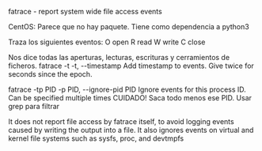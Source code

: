 fatrace - report system wide file access events

CentOS:
  Parece que no hay paquete.  Tiene como dependencia a python3

Traza los siguientes eventos:
  O open
  R read
  W write
  C close


Nos dice todas las aperturas, lecturas, escrituras y cerramientos de ficheros.
fatrace -t
  -t, --timestamp               Add timestamp to events. Give twice for seconds since the epoch.

fatrace -tp PID
  -p PID, --ignore-pid PID      Ignore events for this process ID. Can be specified multiple times
  CUIDADO! Saca todo menos ese PID.
  Usar grep para filtrar

It does not report file access by fatrace itself, to avoid logging events caused by writing the output into a file. It also ignores events on virtual and kernel file systems such as sysfs, proc, and devtmpfs
